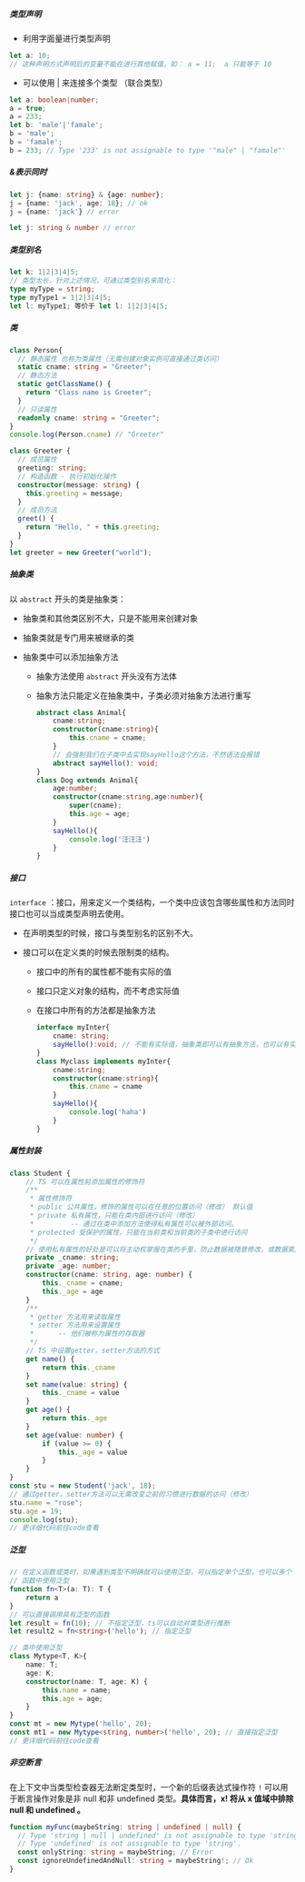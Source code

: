 ##### 类型声明

- 利用字面量进行类型声明

```ts
let a: 10;
// 这种声明方式声明后的变量不能在进行其他赋值，如： a = 11;  a 只能等于 10
```

- 可以使用 | 来连接多个类型 （联合类型）

```ts
let a: boolean|number;
a = true;
a = 233;
let b: 'male'|'famale';
b = 'male';
b = 'famale';
b = 233; // Type '233' is not assignable to type '"male" | "famale"'
```

##### &表示同时

```ts
let j: {name: string} & {age: number};
j = {name: 'jack', age: 18}; // ok
j = {name: 'jack'} // error

let j: string & number // error 
```

##### 类型别名

```ts
let k: 1|2|3|4|5;
// 类型太长，针对上述情况，可通过类型别名来简化：
type myType = string;
type myType1 = 1|2|3|4|5;
let l: myType1; 等价于 let l: 1|2|3|4|5;
```

##### 类

```ts
class Person{
  // 静态属性 也称为类属性（无需创建对象实例可直接通过类访问）
  static cname: string = "Greeter";
  // 静态方法
  static getClassName() {
    return "Class name is Greeter";
  }
  // 只读属性  
  readonly cname: string = "Greeter";
}
console.log(Person.cname) // "Greeter"

class Greeter {
  // 成员属性
  greeting: string;
  // 构造函数 - 执行初始化操作
  constructor(message: string) {
    this.greeting = message;
  }
  // 成员方法
  greet() {
    return "Hello, " + this.greeting;
  }
}
let greeter = new Greeter("world");
```

##### 抽象类

以 `abstract` 开头的类是抽象类：

+ 抽象类和其他类区别不大，只是不能用来创建对象

+ 抽象类就是专门用来被继承的类

+ 抽象类中可以添加抽象方法

  + 抽象方法使用 `abstract` 开头没有方法体

  + 抽象方法只能定义在抽象类中，子类必须对抽象方法进行重写

    ```ts
    abstract class Animal{
        cname:string;
        constructor(cname:string){
            this.cname = cname;
        }
    	// 会强制我们在子类中去实现sayHello这个方法，不然语法会报错    
        abstract sayHello(): void;
    }
    class Dog extends Animal{
        age:number;
        constructor(cname:string,age:number){
            super(cname);
            this.age = age;
        }
        sayHello(){
            console.log('汪汪汪')
        }
    }
    ```


##### 接口

`interface`  ：接口，用来定义一个类结构，一个类中应该包含哪些属性和方法同时接口也可以当成类型声明去使用。

+ 在声明类型的时候，接口与类型别名的区别不大。

+ 接口可以在定义类的时候去限制类的结构。
  + 接口中的所有的属性都不能有实际的值

  + 接口只定义对象的结构，而不考虑实际值

  + 在接口中所有的方法都是抽象方法

    ```ts
    interface myInter{
        cname: string;
        sayHello():void; // 不能有实际值，抽象类即可以有抽象方法，也可以有实际值
    }
    class Myclass implements myInter{
        cname:string;
        constructor(cname:string){
            this.cname = cname
        }
        sayHello(){
            console.log('haha')
        }
    }
    ```

##### 属性封装

```ts
class Student {
    // TS 可以在属性前添加属性的修饰符
    /**
     * 属性修饰符
     * public 公共属性，修饰的属性可以在任意的位置访问（修改） 默认值
     * private 私有属性，只能在类内部进行访问（修改）
     *         -- 通过在类中添加方法使得私有属性可以被外部访问。
     * protected 受保护的属性，只能在当前类和当前类的子类中进行访问
     */
    // 使用私有属性的好处是可以将主动权掌握在类的手里，防止数据被随意修改，或数据紊乱。
    private _cname: string;
    private _age: number;
    constructor(cname: string, age: number) {
        this._cname = cname;
        this._age = age
    }
    /**
     * getter 方法用来读取属性
     * setter 方法用来设置属性
     *      -- 他们被称为属性的存取器
     */
    // TS 中设置getter，setter方法的方式
    get name() {
        return this._cname
    }
    set name(value: string) {
        this._cname = value
    }
    get age() {
        return this._age
    }
    set age(value: number) {
        if (value >= 0) {
            this._age = value
        }
    }
}
const stu = new Student('jack', 18);
// 通过getter，setter方法可以无需改变之前的习惯进行数据的访问（修改）
stu.name = "rose";
stu.age = 19;
console.log(stu);
// 更详细代码前往code查看
```

##### 泛型

```ts
// 在定义函数或类时，如果遇到类型不明确就可以使用泛型，可以指定单个泛型，也可以多个
// 函数中使用泛型
function fn<T>(a: T): T {
    return a
}
// 可以直接调用具有泛型的函数
let result = fn(10); // 不指定泛型，ts可以自动对类型进行推断
let result2 = fn<string>('hello'); // 指定泛型

// 类中使用泛型
class Mytype<T, K>{
    name: T;
    age: K;
    constructor(name: T, age: K) {
        this.name = name;
        this.age = age;
    }
}
const mt = new Mytype('hello', 20);
const mt1 = new Mytype<string, number>('hello', 20); // 直接指定泛型
// 更详细代码前往code查看
```

##### 非空断言

在上下文中当类型检查器无法断定类型时，一个新的后缀表达式操作符 `!` 可以用于断言操作对象是非 null 和非 undefined 类型。**具体而言，x! 将从 x 值域中排除 null 和 undefined 。**

```ts
function myFunc(maybeString: string | undefined | null) {
  // Type 'string | null | undefined' is not assignable to type 'string'.
  // Type 'undefined' is not assignable to type 'string'. 
  const onlyString: string = maybeString; // Error
  const ignoreUndefinedAndNull: string = maybeString!; // Ok
}
```

